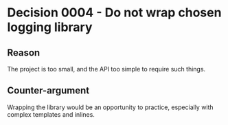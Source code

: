 # Decision 0004 - Do not wrap chosen logging library

## Reason

The project is too small, and the API too simple to require such things.

## Counter-argument

Wrapping the library would be an opportunity to practice, especially with complex templates and inlines.
